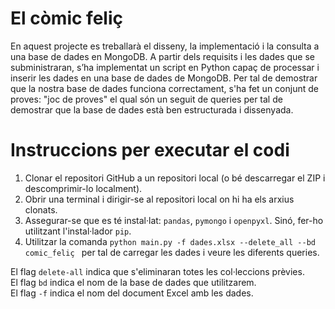 # El còmic feliç
En aquest projecte es treballarà el disseny, 
la implementació i la consulta a una base de 
dades en MongoDB. A partir dels requisits i 
les dades que se subministraran, s’ha implementat 
un script en Python capaç de processar i inserir 
les dades en una base de dades de MongoDB. Per tal 
de demostrar que la nostra base 
de dades funciona correctament, s'ha fet un conjunt 
de proves: "joc de proves" el qual són un seguit de
queries per tal de demostrar que la base de dades està
ben estructurada i dissenyada.

# Instruccions per executar el codi

1. Clonar el repositori GitHub a un repositori local (o bé descarregar el ZIP i descomprimir-lo localment).
2. Obrir una terminal i dirigir-se al repositori local on hi ha els arxius clonats.
3. Assegurar-se que es té instal·lat: ``pandas``, ``pymongo`` i ``openpyxl``. Sinó, fer-ho utilitzant l'instal·lador ``pip``.
4. Utilitzar la comanda ``python main.py -f dades.xlsx --delete_all --bd comic_feliç
`` per tal de carregar les dades i veure les diferents queries.

El flag `delete-all` indica que s'eliminaran totes les col·leccions prèvies. <br>
El flag `bd` indica el nom de la base de dades que utilitzarem. <br>
El flag `-f` indica el nom del document Excel amb les dades.

